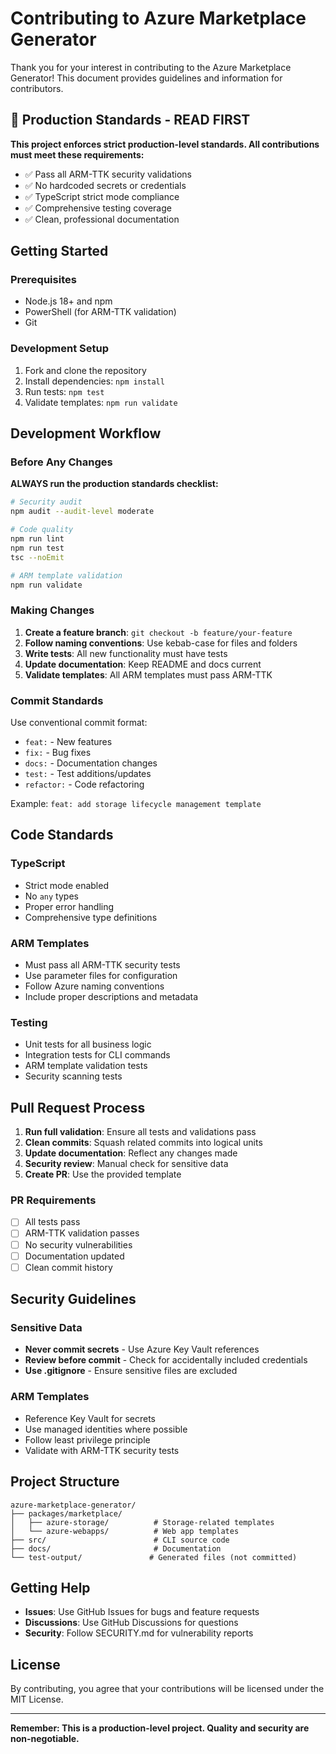 # Contributing to Azure Marketplace Generator

Thank you for your interest in contributing to the Azure Marketplace Generator! This document provides guidelines and information for contributors.

## 🚨 Production Standards - READ FIRST

**This project enforces strict production-level standards. All contributions must meet these requirements:**

- ✅ Pass all ARM-TTK security validations
- ✅ No hardcoded secrets or credentials
- ✅ TypeScript strict mode compliance
- ✅ Comprehensive testing coverage
- ✅ Clean, professional documentation

## Getting Started

### Prerequisites

- Node.js 18+ and npm
- PowerShell (for ARM-TTK validation)
- Git

### Development Setup

1. Fork and clone the repository
2. Install dependencies: `npm install`
3. Run tests: `npm test`
4. Validate templates: `npm run validate`

## Development Workflow

### Before Any Changes

**ALWAYS run the production standards checklist:**

```bash
# Security audit
npm audit --audit-level moderate

# Code quality
npm run lint
npm run test
tsc --noEmit

# ARM template validation
npm run validate
```

### Making Changes

1. **Create a feature branch**: `git checkout -b feature/your-feature`
2. **Follow naming conventions**: Use kebab-case for files and folders
3. **Write tests**: All new functionality must have tests
4. **Update documentation**: Keep README and docs current
5. **Validate templates**: All ARM templates must pass ARM-TTK

### Commit Standards

Use conventional commit format:
- `feat:` - New features
- `fix:` - Bug fixes
- `docs:` - Documentation changes
- `test:` - Test additions/updates
- `refactor:` - Code refactoring

Example: `feat: add storage lifecycle management template`

## Code Standards

### TypeScript
- Strict mode enabled
- No `any` types
- Proper error handling
- Comprehensive type definitions

### ARM Templates
- Must pass all ARM-TTK security tests
- Use parameter files for configuration
- Follow Azure naming conventions
- Include proper descriptions and metadata

### Testing
- Unit tests for all business logic
- Integration tests for CLI commands
- ARM template validation tests
- Security scanning tests

## Pull Request Process

1. **Run full validation**: Ensure all tests and validations pass
2. **Clean commits**: Squash related commits into logical units
3. **Update documentation**: Reflect any changes made
4. **Security review**: Manual check for sensitive data
5. **Create PR**: Use the provided template

### PR Requirements

- [ ] All tests pass
- [ ] ARM-TTK validation passes
- [ ] No security vulnerabilities
- [ ] Documentation updated
- [ ] Clean commit history

## Security Guidelines

### Sensitive Data
- **Never commit secrets** - Use Azure Key Vault references
- **Review before commit** - Check for accidentally included credentials
- **Use .gitignore** - Ensure sensitive files are excluded

### ARM Templates
- Reference Key Vault for secrets
- Use managed identities where possible
- Follow least privilege principle
- Validate with ARM-TTK security tests

## Project Structure

```
azure-marketplace-generator/
├── packages/marketplace/
│   ├── azure-storage/          # Storage-related templates
│   └── azure-webapps/          # Web app templates
├── src/                        # CLI source code
├── docs/                       # Documentation
└── test-output/               # Generated files (not committed)
```

## Getting Help

- **Issues**: Use GitHub Issues for bugs and feature requests
- **Discussions**: Use GitHub Discussions for questions
- **Security**: Follow SECURITY.md for vulnerability reports

## License

By contributing, you agree that your contributions will be licensed under the MIT License.

---

**Remember: This is a production-level project. Quality and security are non-negotiable.**

